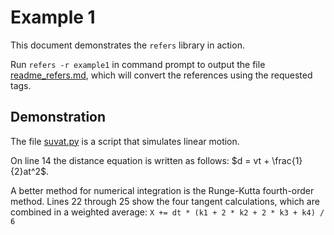 # Example 1
This document demonstrates the `refers` library in action.

Run `refers -r example1` in command prompt to output the file [readme_refers.md](readme_refers.md), which will convert the references using the requested tags.

## Demonstration
The file [suvat.py](src/suvat.py) is a script that simulates linear motion.

On line 14 the distance equation is written as follows: $d = vt + \frac{1}{2}at^2$. 

A better method for numerical integration is the Runge-Kutta fourth-order method. 
Lines 22 through 25 show the four tangent calculations, which are combined in a weighted average:
`X += dt * (k1 + 2 * k2 + 2 * k3 + k4) / 6`
